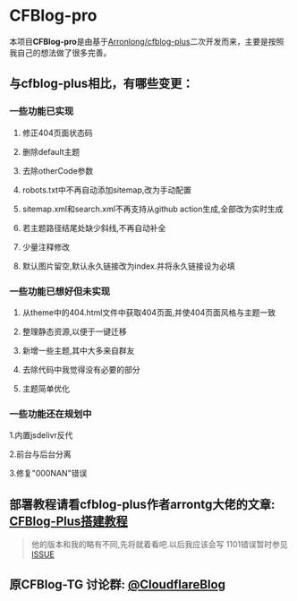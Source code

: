 # CFBlog-pro
本项目**CFBlog-pro**是由基于[Arronlong/cfblog-plus](https://github.com/Arronlong/cfblog-plus/)二次开发而来，主要是按照我自己的想法做了很多完善。

## 与cfblog-plus相比，有哪些变更：

### 一些功能已实现

1. 修正404页面状态码

2. 删除default主题

3. 去除otherCode参数

4. robots.txt中不再自动添加sitemap,改为手动配置

5. sitemap.xml和search.xml不再支持从github action生成,全部改为实时生成

6. 若主题路径结尾处缺少斜线,不再自动补全

7. 少量注释修改

8. 默认图片留空,默认永久链接改为index.并将永久链接设为必填

### 一些功能已想好但未实现

1. 从theme中的404.html文件中获取404页面,并使404页面风格与主题一致

2. 整理静态资源,以便于一键迁移

3. 新增一些主题,其中大多来自群友

4. 去除代码中我觉得没有必要的部分

5. 主题简单优化

### 一些功能还在规划中


1.内置jsdelivr反代

2.前台与后台分离

3.修复"000NAN"错误


## 部署教程请看cfblog-plus作者arrontg大佬的文章:  [CFBlog-Plus搭建教程](https://blog.arrontg.cf/article/000004/.html)

> 他的版本和我的略有不同,先将就着看吧.以后我应该会写
> 1101错误暂时参见[ISSUE](https://github.com/youchen-0/cfblog-pro/issues/1#issuecomment-1192628392)

## 原CFBlog-TG 讨论群: [@CloudflareBlog](https://t.me/cloudflareblog )
